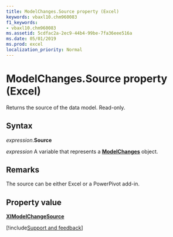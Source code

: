 ```yaml
---
title: ModelChanges.Source property (Excel)
keywords: vbaxl10.chm960083
f1_keywords:
- vbaxl10.chm960083
ms.assetid: 5cdfac2a-2ec9-44b4-99be-7fa36eee516a
ms.date: 05/01/2019
ms.prod: excel
localization_priority: Normal
---
```



# ModelChanges.Source property (Excel)

Returns the source of the data model. Read-only. 


## Syntax

_expression_.**Source**

_expression_ A variable that represents a **[ModelChanges](Excel.modelchanges.md)** object.


## Remarks

The source can be either Excel or a PowerPivot add-in.


## Property value

**[XlModelChangeSource](excel.xlmodelchangesource.md)**




[!include[Support and feedback](~/includes/feedback-boilerplate.md)]